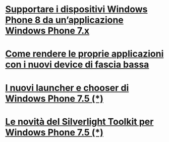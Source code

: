 # [Supportare i dispositivi Windows Phone 8 da un’applicazione Windows Phone 7.x](SupportareWP8daAppWP7.md)
# [Come rendere le proprie applicazioni con i nuovi device di fascia bassa](RendereAppsSuPiuDevices.md)
# [I nuovi launcher e chooser di Windows Phone 7.5 (*)](https://msdn.microsoft.com/it-it/library/hh923931.aspx)
# [Le novità del Silverlight Toolkit per Windows Phone 7.5 (*)](https://msdn.microsoft.com/it-it/library/hh923932.aspx)

